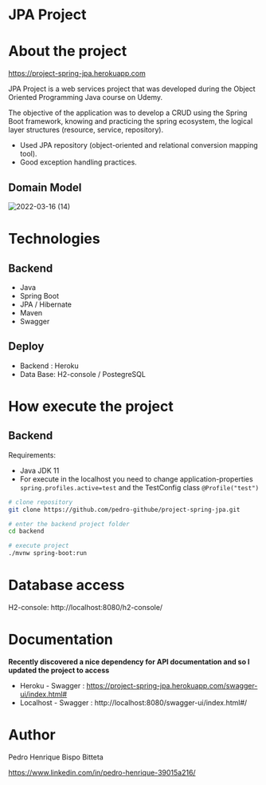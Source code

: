 # JPA Project 

# About the project

https://project-spring-jpa.herokuapp.com

JPA Project is a web services project that was developed during the Object Oriented Programming Java course on Udemy.

The objective of the application was to develop a CRUD using the Spring Boot framework, knowing and practicing the spring ecosystem,
the logical layer structures (resource, service, repository). 

- Used JPA repository (object-oriented and relational conversion mapping tool).
- Good exception handling practices.

## Domain Model
![2022-03-16 (14)](https://user-images.githubusercontent.com/91923421/158721026-c6c85c55-61d2-4145-96b6-09fec268f08c.png)

# Technologies
## Backend
- Java
- Spring Boot
- JPA / Hibernate
- Maven
- Swagger
## Deploy
- Backend : Heroku
- Data Base: H2-console / PostegreSQL

# How execute the project 

## Backend
Requirements: 
- Java JDK 11
- For execute in the localhost you need to change application-properties ```spring.profiles.active=test``` and the TestConfig class ```@Profile("test")```

```bash
# clone repository
git clone https://github.com/pedro-githube/project-spring-jpa.git

# enter the backend project folder
cd backend

# execute project
./mvnw spring-boot:run
```
# Database access

H2-console: http://localhost:8080/h2-console/

# Documentation

**Recently discovered a nice dependency for API documentation and so I updated the project to access**

- Heroku - Swagger : https://project-spring-jpa.herokuapp.com/swagger-ui/index.html#
- Localhost - Swagger : http://localhost:8080/swagger-ui/index.html#/

# Author

Pedro Henrique Bispo Bitteta

https://www.linkedin.com/in/pedro-henrique-39015a216/
